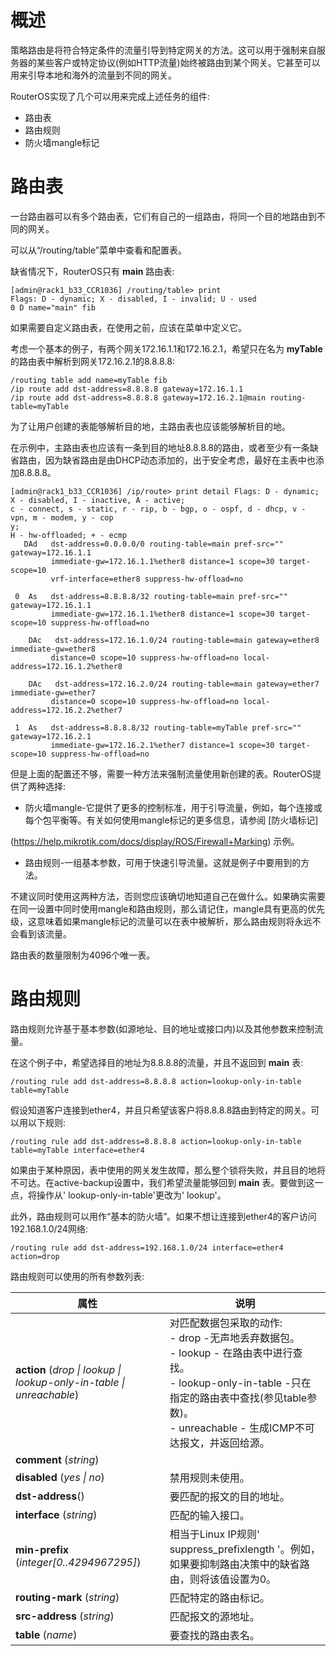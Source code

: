 # 概述

策略路由是将符合特定条件的流量引导到特定网关的方法。这可以用于强制来自服务器的某些客户或特定协议(例如HTTP流量)始终被路由到某个网关。它甚至可以用来引导本地和海外的流量到不同的网关。

RouterOS实现了几个可以用来完成上述任务的组件:

- 路由表
- 路由规则
- 防火墙mangle标记

# 路由表

一台路由器可以有多个路由表，它们有自己的一组路由，将同一个目的地路由到不同的网关。

可以从“/routing/table”菜单中查看和配置表。

缺省情况下，RouterOS只有 **main** 路由表:

```shell
[admin@rack1_b33_CCR1036] /routing/table> print
Flags: D - dynamic; X - disabled, I - invalid; U - used
0 D name="main" fib
```

如果需要自定义路由表，在使用之前，应该在菜单中定义它。

考虑一个基本的例子，有两个网关172.16.1.1和172.16.2.1，希望只在名为 **myTable** 的路由表中解析到网关172.16.2.1的8.8.8.8:

```shell
/routing table add name=myTable fib
/ip route add dst-address=8.8.8.8 gateway=172.16.1.1
/ip route add dst-address=8.8.8.8 gateway=172.16.2.1@main routing-table=myTable
```

为了让用户创建的表能够解析目的地，主路由表也应该能够解析目的地。

在示例中，主路由表也应该有一条到目的地址8.8.8.8的路由，或者至少有一条缺省路由，因为缺省路由是由DHCP动态添加的，出于安全考虑，最好在主表中也添加8.8.8.8。

```shell
[admin@rack1_b33_CCR1036] /ip/route> print detail Flags: D - dynamic; X - disabled, I - inactive, A - active;
c - connect, s - static, r - rip, b - bgp, o - ospf, d - dhcp, v - vpn, m - modem, y - cop
y;
H - hw-offloaded; + - ecmp
   DAd   dst-address=0.0.0.0/0 routing-table=main pref-src="" gateway=172.16.1.1
         immediate-gw=172.16.1.1%ether8 distance=1 scope=30 target-scope=10
         vrf-interface=ether8 suppress-hw-offload=no
 
 0  As   dst-address=8.8.8.8/32 routing-table=main pref-src="" gateway=172.16.1.1
         immediate-gw=172.16.1.1%ether8 distance=1 scope=30 target-scope=10 suppress-hw-offload=no
 
    DAc   dst-address=172.16.1.0/24 routing-table=main gateway=ether8 immediate-gw=ether8
         distance=0 scope=10 suppress-hw-offload=no local-address=172.16.1.2%ether8
 
    DAc   dst-address=172.16.2.0/24 routing-table=main gateway=ether7 immediate-gw=ether7
         distance=0 scope=10 suppress-hw-offload=no local-address=172.16.2.2%ether7
    
 1  As   dst-address=8.8.8.8/32 routing-table=myTable pref-src="" gateway=172.16.2.1
         immediate-gw=172.16.2.1%ether7 distance=1 scope=30 target-scope=10 suppress-hw-offload=no
```

但是上面的配置还不够，需要一种方法来强制流量使用新创建的表。RouterOS提供了两种选择:

- 防火墙mangle-它提供了更多的控制标准，用于引导流量，例如，每个连接或每个包平衡等。有关如何使用mangle标记的更多信息，请参阅 [防火墙标记]









(https://help.mikrotik.com/docs/display/ROS/Firewall+Marking) 示例。
- 路由规则-一组基本参数，可用于快速引导流量。这就是例子中要用到的方法。

不建议同时使用这两种方法，否则您应该确切地知道自己在做什么。如果确实需要在同一设置中同时使用mangle和路由规则，那么请记住，mangle具有更高的优先级，这意味着如果mangle标记的流量可以在表中被解析，那么路由规则将永远不会看到该流量。

路由表的数量限制为4096个唯一表。

# 路由规则

路由规则允许基于基本参数(如源地址、目的地址或接口内)以及其他参数来控制流量。

在这个例子中，希望选择目的地址为8.8.8.8的流量，并且不返回到 **main** 表:

`/routing rule add dst-address=8.8.8.8 action=lookup-only-in-table table=myTable`

假设知道客户连接到ether4，并且只希望该客户将8.8.8.8路由到特定的网关。可以用以下规则:

`/routing rule add dst-address=8.8.8.8 action=lookup-only-in-table table=myTable interface=ether4`

如果由于某种原因，表中使用的网关发生故障，那么整个锁将失败，并且目的地将不可达。在active-backup设置中，我们希望流量能够回到 **main** 表。要做到这一点，将操作从' lookup-only-in-table'更改为' lookup'。

此外，路由规则可以用作“基本的防火墙”。如果不想让连接到ether4的客户访问192.168.1.0/24网络:

`/routing rule add dst-address=192.168.1.0/24 interface=ether4 action=drop`

路由规则可以使用的所有参数列表:

| 属性                                                                 | 说明                                                                                                                                                                                                            |
| -------------------------------------------------------------------- | --------------------------------------------------------------------------------------------------------------------------------------------------------------------------------------------------------------- |
| **action** (_drop \| lookup \| lookup-only-in-table \| unreachable_) | 对匹配数据包采取的动作:<br>- drop -无声地丢弃数据包。<br>- lookup - 在路由表中进行查找。<br>- lookup-only-in-table -只在指定的路由表中查找(参见table参数)。<br>- unreachable - 生成ICMP不可达报文，并返回给源。 |
| **comment** (_string_)                                               |                                                                                                                                                                                                                 |
| **disabled** (_yes \| no_)                                           | 禁用规则未使用。                                                                                                                                                                                                |
| **dst-address**()                                                    | 要匹配的报文的目的地址。                                                                                                                                                                                        |
| **interface** (_string_)                                             | 匹配的输入接口。                                                                                                                                                                                                |
| **min-prefix** (_integer[0..4294967295]_)                            | 相当于Linux IP规则' suppress_prefixlength '。例如，如果要抑制路由决策中的缺省路由，则将该值设置为0。                                                                                                            |
| **routing-mark** (_string_)                                          | 匹配特定的路由标记。                                                                                                                                                                                            |
| **src-address** (_string_)                                           | 匹配报文的源地址。                                                                                                                                                                                              |
| **table** (_name_)                                                   | 要查找的路由表名。                                                                                                                                                                                              |
